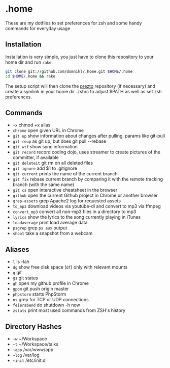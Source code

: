 # .home

These are my dotfiles to set preferences for zsh and some handy commands for everyday usage.

## Installation

Installation is very simple, you just have to clone this repository to your home dir and run `rake`:

```bash
git clone git://github.com/domnikl/.home.git $HOME/.home
cd $HOME/.home && rake
```

The setup script will then clone the [prezto](https://github.com/sorin-ionescu/prezto) repository (if necessary) and create a symlink in your home dir .zshrc to adjust $PATH as well as set zsh preferences.

## Commands

* `+x` 				    chmod +x alias
* `chrome`		          open given URL in Chrome
* `git up` 			  show information about changes after pulling, params like git-pull
* `git reup` 		  as git up, but does git pull --rebase
* `git wtf` 		  show sync information
* `git record` 		record coding dojo, uses streamer to create pictures of the committer, if available
* `git deleteit` 	git rm on all deleted files
* `git ignore` 	  add $1 to .gitignore
* `git current`   prints the name of the current branch
* `git fix` 	    rebase current branch by comparing it with the remote tracking branch (with the same name)
* `git cs`		    open interactive cheatsheet in the browser
* `github`        open the current Github project in Chrome or another browser
* `grep-assets`   grep Apache2 log for requested assets
* `to_mp3` 			  download videos via youtube-dl and convert to mp3 via ffmpeg
* `convert_mp3`   convert all non-mp3 files in a directory to mp3
* `lyrics` 			  show the lyrics to the song currently playing in iTunes
* `loadaverage`   print load average data
* `psgrep` 			  grep `ps aux` output
* `shoot` 			  take a snapshot from a webcam

## Aliases

* `l` 			   ls -lah
* `dg`			   show free disk space (`df`) only with relevant mounts
* `g` 			   git
* `gs` 			   git status
* `gh` 			   open my github profile in Chrome
* `gpom` 		   git push origin master
* `phpstorm` 	 starts PhpStorm
* `ns` 			   grep for TCP or UDP connections
* `feierabend` do shutdown -h now
* `zstats`     print most used commands from ZSH's history

## Directory Hashes

* `~w` 		  ~/Workspace
* `~t` 		  ~/Workspace/talks
* `~app` 	  /var/www/app
* `~log` 	  /var/log
* `~init` 	/etc/init.d

